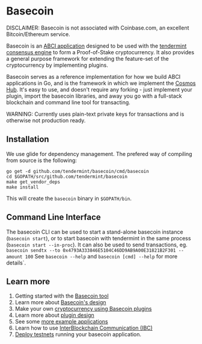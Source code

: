 # Basecoin

DISCLAIMER: Basecoin is not associated with Coinbase.com, an excellent Bitcoin/Ethereum service.

Basecoin is an [ABCI application](https://github.com/tendermint/abci) designed to be used with the [tendermint consensus engine](https://tendermint.com/) to form a Proof-of-Stake cryptocurrency. 
It also provides a general purpose framework for extending the feature-set of the cryptocurrency
by implementing plugins.

Basecoin serves as a reference implementation for how we build ABCI applications in Go,
and is the framework in which we implement the [Cosmos Hub](https://cosmos.network). 
It's easy to use, and doesn't require any forking - just implement your plugin, import the basecoin libraries,
and away you go with a full-stack blockchain and command line tool for transacting.

WARNING: Currently uses plain-text private keys for transactions and is otherwise not production ready.

## Installation

We use glide for dependency management.  The prefered way of compiling from source is the following:

```
go get -d github.com/tendermint/basecoin/cmd/basecoin
cd $GOPATH/src/github.com/tendermint/basecoin
make get_vendor_deps
make install
```

This will create the `basecoin` binary in `$GOPATH/bin`.

## Command Line Interface

The basecoin CLI can be used to start a stand-alone basecoin instance (`basecoin start`),
or to start basecoin with tendermint in the same process (`basecoin start --in-proc`).
It can also be used to send transactions, eg. `basecoin sendtx --to 0x4793A333846E5104C46DD9AB9A00E31821B2F301 --amount 100`
See `basecoin --help` and `basecoin [cmd] --help` for more details`.

## Learn more

1. Getting started with the [Basecoin tool](/docs/guide/basecoin-basics.md)
1. Learn more about [Basecoin's design](/docs/guide/basecoin-design.md)
1. Make your own [cryptocurrency using Basecoin plugins](/docs/guide/example-counter.md)
1. Learn more about [plugin design](/docs/guide/plugin-design.md)
1. See some [more example applications](/docs/guide/more-examples.md)
1. Learn how to use [InterBlockchain Communication (IBC)](ibc.md)
1. [Deploy testnets](deployment.md) running your basecoin application.


